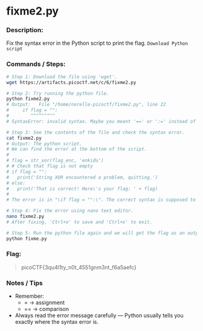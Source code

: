 # fixme2.py

### Description:

Fix the syntax error in the Python script to print the flag.
`Download Python script`

### Commands / Steps:

```bash
# Step 1: Download the file using 'wget'.
wget https://artifacts.picoctf.net/c/6/fixme2.py

# Step 2: Try running the python file. 
python fixme2.py
# Output:   File "/home/norelle-picoctf/fixme2.py", line 22
#     if flag = "":
#        ^^^^^^^^^
# SyntaxError: invalid syntax. Maybe you meant '==' or ':=' instead of '='?

# Step 3: See the contents of the file and check the syntax error.
cat fixme2.py
# Output: The python script. 
# We can find the error at the bottom of the script. 
#
# flag = str_xor(flag_enc, 'enkidu')
# # Check that flag is not empty
# if flag = "":
#   print('String XOR encountered a problem, quitting.')
# else:
#   print('That is correct! Here\'s your flag: ' + flag)
#
# The error is in "\if flag = "":\". The correct syntax is supposed to be "\if flag == "":\" because '=' means assigning values to a variable in python. 

# Step 4: Fix the error using nano text editor. 
nano fixme2.py
# After fixing, 'Ctrl+o' to save and 'Ctrl+x' to exit. 

# Step 5: Run the python file again and we will get the flag as an output. 
python fixme.py
```

### Flag:

> picoCTF{3qu4l1ty_n0t_4551gnm3nt_f6a5aefc}

### Notes / Tips

- Remember:
    - = → assignment
    - == → comparison
- Always read the error message carefully — Python usually tells you exactly where the syntax error is.


